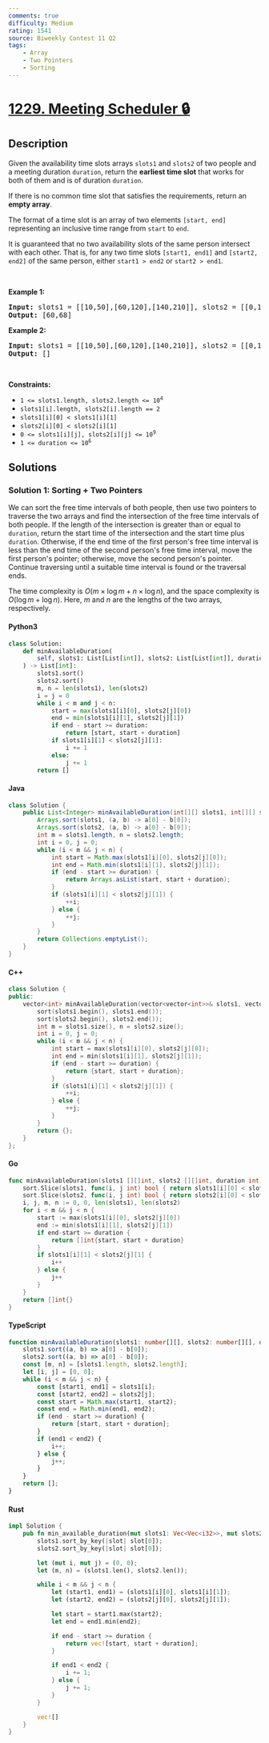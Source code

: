 ```yaml
---
comments: true
difficulty: Medium
rating: 1541
source: Biweekly Contest 11 Q2
tags:
    - Array
    - Two Pointers
    - Sorting
---
```


<!-- problem:start -->

# [1229. Meeting Scheduler 🔒](https://leetcode.com/problems/meeting-scheduler)

## Description

<!-- description:start -->

<p>Given the availability time slots arrays <code>slots1</code> and <code>slots2</code> of two people and a meeting duration <code>duration</code>, return the <strong>earliest time slot</strong> that works for both of them and is of duration <code>duration</code>.</p>

<p>If there is no common time slot that satisfies the requirements, return an <strong>empty array</strong>.</p>

<p>The format of a time slot is an array of two elements <code>[start, end]</code> representing an inclusive time range from <code>start</code> to <code>end</code>.</p>

<p>It is guaranteed that no two availability slots of the same person intersect with each other. That is, for any two time slots <code>[start1, end1]</code> and <code>[start2, end2]</code> of the same person, either <code>start1 &gt; end2</code> or <code>start2 &gt; end1</code>.</p>

<p>&nbsp;</p>
<p><strong class="example">Example 1:</strong></p>

<pre>
<strong>Input:</strong> slots1 = [[10,50],[60,120],[140,210]], slots2 = [[0,15],[60,70]], duration = 8
<strong>Output:</strong> [60,68]
</pre>

<p><strong class="example">Example 2:</strong></p>

<pre>
<strong>Input:</strong> slots1 = [[10,50],[60,120],[140,210]], slots2 = [[0,15],[60,70]], duration = 12
<strong>Output:</strong> []
</pre>

<p>&nbsp;</p>
<p><strong>Constraints:</strong></p>

<ul>
	<li><code>1 &lt;= slots1.length, slots2.length &lt;= 10<sup>4</sup></code></li>
	<li><code>slots1[i].length, slots2[i].length == 2</code></li>
	<li><code>slots1[i][0] &lt; slots1[i][1]</code></li>
	<li><code>slots2[i][0] &lt; slots2[i][1]</code></li>
	<li><code>0 &lt;= slots1[i][j], slots2[i][j] &lt;= 10<sup>9</sup></code></li>
	<li><code>1 &lt;= duration &lt;= 10<sup>6</sup></code></li>
</ul>

<!-- description:end -->

## Solutions

<!-- solution:start -->

### Solution 1: Sorting + Two Pointers

We can sort the free time intervals of both people, then use two pointers to traverse the two arrays and find the intersection of the free time intervals of both people. If the length of the intersection is greater than or equal to `duration`, return the start time of the intersection and the start time plus `duration`. Otherwise, if the end time of the first person's free time interval is less than the end time of the second person's free time interval, move the first person's pointer; otherwise, move the second person's pointer. Continue traversing until a suitable time interval is found or the traversal ends.

The time complexity is $O(m \times \log m + n \times \log n)$, and the space complexity is $O(\log m + \log n)$. Here, $m$ and $n$ are the lengths of the two arrays, respectively.

<!-- tabs:start -->

#### Python3

```python
class Solution:
    def minAvailableDuration(
        self, slots1: List[List[int]], slots2: List[List[int]], duration: int
    ) -> List[int]:
        slots1.sort()
        slots2.sort()
        m, n = len(slots1), len(slots2)
        i = j = 0
        while i < m and j < n:
            start = max(slots1[i][0], slots2[j][0])
            end = min(slots1[i][1], slots2[j][1])
            if end - start >= duration:
                return [start, start + duration]
            if slots1[i][1] < slots2[j][1]:
                i += 1
            else:
                j += 1
        return []
```

#### Java

```java
class Solution {
    public List<Integer> minAvailableDuration(int[][] slots1, int[][] slots2, int duration) {
        Arrays.sort(slots1, (a, b) -> a[0] - b[0]);
        Arrays.sort(slots2, (a, b) -> a[0] - b[0]);
        int m = slots1.length, n = slots2.length;
        int i = 0, j = 0;
        while (i < m && j < n) {
            int start = Math.max(slots1[i][0], slots2[j][0]);
            int end = Math.min(slots1[i][1], slots2[j][1]);
            if (end - start >= duration) {
                return Arrays.asList(start, start + duration);
            }
            if (slots1[i][1] < slots2[j][1]) {
                ++i;
            } else {
                ++j;
            }
        }
        return Collections.emptyList();
    }
}
```

#### C++

```cpp
class Solution {
public:
    vector<int> minAvailableDuration(vector<vector<int>>& slots1, vector<vector<int>>& slots2, int duration) {
        sort(slots1.begin(), slots1.end());
        sort(slots2.begin(), slots2.end());
        int m = slots1.size(), n = slots2.size();
        int i = 0, j = 0;
        while (i < m && j < n) {
            int start = max(slots1[i][0], slots2[j][0]);
            int end = min(slots1[i][1], slots2[j][1]);
            if (end - start >= duration) {
                return {start, start + duration};
            }
            if (slots1[i][1] < slots2[j][1]) {
                ++i;
            } else {
                ++j;
            }
        }
        return {};
    }
};
```

#### Go

```go
func minAvailableDuration(slots1 [][]int, slots2 [][]int, duration int) []int {
	sort.Slice(slots1, func(i, j int) bool { return slots1[i][0] < slots1[j][0] })
	sort.Slice(slots2, func(i, j int) bool { return slots2[i][0] < slots2[j][0] })
	i, j, m, n := 0, 0, len(slots1), len(slots2)
	for i < m && j < n {
		start := max(slots1[i][0], slots2[j][0])
		end := min(slots1[i][1], slots2[j][1])
		if end-start >= duration {
			return []int{start, start + duration}
		}
		if slots1[i][1] < slots2[j][1] {
			i++
		} else {
			j++
		}
	}
	return []int{}
}
```

#### TypeScript

```ts
function minAvailableDuration(slots1: number[][], slots2: number[][], duration: number): number[] {
    slots1.sort((a, b) => a[0] - b[0]);
    slots2.sort((a, b) => a[0] - b[0]);
    const [m, n] = [slots1.length, slots2.length];
    let [i, j] = [0, 0];
    while (i < m && j < n) {
        const [start1, end1] = slots1[i];
        const [start2, end2] = slots2[j];
        const start = Math.max(start1, start2);
        const end = Math.min(end1, end2);
        if (end - start >= duration) {
            return [start, start + duration];
        }
        if (end1 < end2) {
            i++;
        } else {
            j++;
        }
    }
    return [];
}
```

#### Rust

```rust
impl Solution {
    pub fn min_available_duration(mut slots1: Vec<Vec<i32>>, mut slots2: Vec<Vec<i32>>, duration: i32) -> Vec<i32> {
        slots1.sort_by_key(|slot| slot[0]);
        slots2.sort_by_key(|slot| slot[0]);

        let (mut i, mut j) = (0, 0);
        let (m, n) = (slots1.len(), slots2.len());

        while i < m && j < n {
            let (start1, end1) = (slots1[i][0], slots1[i][1]);
            let (start2, end2) = (slots2[j][0], slots2[j][1]);

            let start = start1.max(start2);
            let end = end1.min(end2);

            if end - start >= duration {
                return vec![start, start + duration];
            }

            if end1 < end2 {
                i += 1;
            } else {
                j += 1;
            }
        }

        vec![]
    }
}
```

<!-- tabs:end -->

<!-- solution:end -->

<!-- problem:end -->
